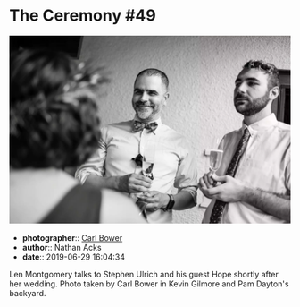 # The Ceremony \#49

![Len Montgomery talks to Stephen Ulrich and his guest Hope](assets/2019-06-29-set-1-the-ceremony-49.webp)

* **photographer**:: [Carl Bower](https://carlbowerphotos.com)
* **author**:: Nathan Acks
* **date**:: 2019-06-29 16:04:34

Len Montgomery talks to Stephen Ulrich and his guest Hope shortly after her wedding. Photo taken by Carl Bower in Kevin Gilmore and Pam Dayton's backyard.
